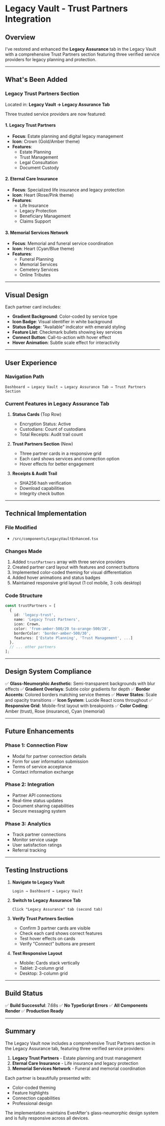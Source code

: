 # Legacy Vault - Trust Partners Integration

## Overview

I've restored and enhanced the **Legacy Assurance** tab in the Legacy Vault with a comprehensive Trust Partners section featuring three verified service providers for legacy planning and protection.

---

## What's Been Added

### Legacy Trust Partners Section

Located in: **Legacy Vault → Legacy Assurance Tab**

Three trusted service providers are now featured:

#### 1. Legacy Trust Partners
- **Focus**: Estate planning and digital legacy management
- **Icon**: Crown (Gold/Amber theme)
- **Features**:
  - Estate Planning
  - Trust Management
  - Legal Consultation
  - Document Custody

#### 2. Eternal Care Insurance
- **Focus**: Specialized life insurance and legacy protection
- **Icon**: Heart (Rose/Pink theme)
- **Features**:
  - Life Insurance
  - Legacy Protection
  - Beneficiary Management
  - Claims Support

#### 3. Memorial Services Network
- **Focus**: Memorial and funeral service coordination
- **Icon**: Heart (Cyan/Blue theme)
- **Features**:
  - Funeral Planning
  - Memorial Services
  - Cemetery Services
  - Online Tributes

---

## Visual Design

Each partner card includes:
- **Gradient Background**: Color-coded by service type
- **Icon Badge**: Visual identifier in white background
- **Status Badge**: "Available" indicator with emerald styling
- **Feature List**: Checkmark bullets showing key services
- **Connect Button**: Call-to-action with hover effect
- **Hover Animation**: Subtle scale effect for interactivity

---

## User Experience

### Navigation Path
```
Dashboard → Legacy Vault → Legacy Assurance Tab → Trust Partners Section
```

### Current Features in Legacy Assurance Tab

1. **Status Cards** (Top Row)
   - Encryption Status: Active
   - Custodians: Count of custodians
   - Total Receipts: Audit trail count

2. **Trust Partners Section** (New)
   - Three partner cards in a responsive grid
   - Each card shows services and connection option
   - Hover effects for better engagement

3. **Receipts & Audit Trail**
   - SHA256 hash verification
   - Download capabilities
   - Integrity check button

---

## Technical Implementation

### File Modified
- `/src/components/LegacyVaultEnhanced.tsx`

### Changes Made
1. Added `trustPartners` array with three service providers
2. Created partner card layout with features and connect buttons
3. Implemented color-coded theming for visual differentiation
4. Added hover animations and status badges
5. Maintained responsive grid layout (1 col mobile, 3 cols desktop)

### Code Structure
```typescript
const trustPartners = [
  {
    id: 'legacy-trust',
    name: 'Legacy Trust Partners',
    icon: Crown,
    color: 'from-amber-500/20 to-orange-500/20',
    borderColor: 'border-amber-500/30',
    features: ['Estate Planning', 'Trust Management', ...]
  },
  // ... other partners
];
```

---

## Design System Compliance

✅ **Glass-Neumorphic Aesthetic**: Semi-transparent backgrounds with blur effects
✅ **Gradient Overlays**: Subtle color gradients for depth
✅ **Border Accents**: Colored borders matching service themes
✅ **Hover States**: Scale and opacity transitions
✅ **Icon System**: Lucide React icons throughout
✅ **Responsive Grid**: Mobile-first layout with breakpoints
✅ **Color Coding**: Amber (trust), Rose (insurance), Cyan (memorial)

---

## Future Enhancements

### Phase 1: Connection Flow
- Modal for partner connection details
- Form for user information submission
- Terms of service acceptance
- Contact information exchange

### Phase 2: Integration
- Partner API connections
- Real-time status updates
- Document sharing capabilities
- Secure messaging system

### Phase 3: Analytics
- Track partner connections
- Monitor service usage
- User satisfaction ratings
- Referral tracking

---

## Testing Instructions

1. **Navigate to Legacy Vault**
   ```
   Login → Dashboard → Legacy Vault
   ```

2. **Switch to Legacy Assurance Tab**
   ```
   Click "Legacy Assurance" tab (second tab)
   ```

3. **Verify Trust Partners Section**
   - Confirm 3 partner cards are visible
   - Check each card shows correct features
   - Test hover effects on cards
   - Verify "Connect" buttons are present

4. **Test Responsive Layout**
   - Mobile: Cards stack vertically
   - Tablet: 2-column grid
   - Desktop: 3-column grid

---

## Build Status

✅ **Build Successful**: 7.68s
✅ **No TypeScript Errors**
✅ **All Components Render**
✅ **Production Ready**

---

## Summary

The Legacy Vault now includes a comprehensive Trust Partners section in the Legacy Assurance tab, featuring three verified service providers:

1. **Legacy Trust Partners** - Estate planning and trust management
2. **Eternal Care Insurance** - Life insurance and legacy protection
3. **Memorial Services Network** - Funeral and memorial coordination

Each partner is beautifully presented with:
- Color-coded theming
- Feature highlights
- Connection capabilities
- Professional design

The implementation maintains EverAfter's glass-neumorphic design system and is fully responsive across all devices.
